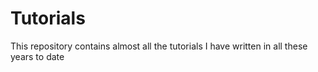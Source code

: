 # Tutorials
This repository contains almost all the tutorials I have written in all these years to date
